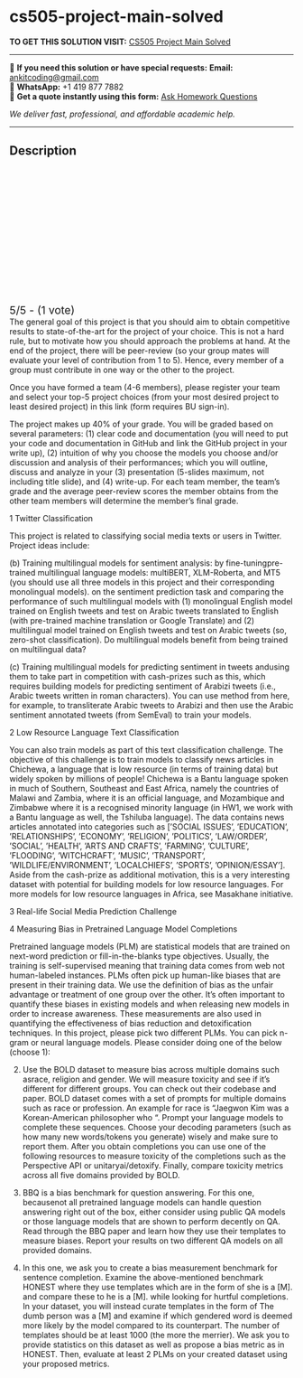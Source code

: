 # cs505-project-main-solved
**TO GET THIS SOLUTION VISIT:** [CS505 Project Main Solved](https://www.ankitcodinghub.com/product/cs505-project-choices-solved/)


---

📩 **If you need this solution or have special requests:** **Email:** ankitcoding@gmail.com  
📱 **WhatsApp:** +1 419 877 7882  
📄 **Get a quote instantly using this form:** [Ask Homework Questions](https://www.ankitcodinghub.com/services/ask-homework-questions/)

*We deliver fast, professional, and affordable academic help.*

---

<h2>Description</h2>



<div class="kk-star-ratings kksr-auto kksr-align-center kksr-valign-top" data-payload="{&quot;align&quot;:&quot;center&quot;,&quot;id&quot;:&quot;115784&quot;,&quot;slug&quot;:&quot;default&quot;,&quot;valign&quot;:&quot;top&quot;,&quot;ignore&quot;:&quot;&quot;,&quot;reference&quot;:&quot;auto&quot;,&quot;class&quot;:&quot;&quot;,&quot;count&quot;:&quot;1&quot;,&quot;legendonly&quot;:&quot;&quot;,&quot;readonly&quot;:&quot;&quot;,&quot;score&quot;:&quot;5&quot;,&quot;starsonly&quot;:&quot;&quot;,&quot;best&quot;:&quot;5&quot;,&quot;gap&quot;:&quot;4&quot;,&quot;greet&quot;:&quot;Rate this product&quot;,&quot;legend&quot;:&quot;5\/5 - (1 vote)&quot;,&quot;size&quot;:&quot;24&quot;,&quot;title&quot;:&quot;CS505 Project Main Solved&quot;,&quot;width&quot;:&quot;138&quot;,&quot;_legend&quot;:&quot;{score}\/{best} - ({count} {votes})&quot;,&quot;font_factor&quot;:&quot;1.25&quot;}">

<div class="kksr-stars">

<div class="kksr-stars-inactive">
            <div class="kksr-star" data-star="1" style="padding-right: 4px">


<div class="kksr-icon" style="width: 24px; height: 24px;"></div>
        </div>
            <div class="kksr-star" data-star="2" style="padding-right: 4px">


<div class="kksr-icon" style="width: 24px; height: 24px;"></div>
        </div>
            <div class="kksr-star" data-star="3" style="padding-right: 4px">


<div class="kksr-icon" style="width: 24px; height: 24px;"></div>
        </div>
            <div class="kksr-star" data-star="4" style="padding-right: 4px">


<div class="kksr-icon" style="width: 24px; height: 24px;"></div>
        </div>
            <div class="kksr-star" data-star="5" style="padding-right: 4px">


<div class="kksr-icon" style="width: 24px; height: 24px;"></div>
        </div>
    </div>

<div class="kksr-stars-active" style="width: 138px;">
            <div class="kksr-star" style="padding-right: 4px">


<div class="kksr-icon" style="width: 24px; height: 24px;"></div>
        </div>
            <div class="kksr-star" style="padding-right: 4px">


<div class="kksr-icon" style="width: 24px; height: 24px;"></div>
        </div>
            <div class="kksr-star" style="padding-right: 4px">


<div class="kksr-icon" style="width: 24px; height: 24px;"></div>
        </div>
            <div class="kksr-star" style="padding-right: 4px">


<div class="kksr-icon" style="width: 24px; height: 24px;"></div>
        </div>
            <div class="kksr-star" style="padding-right: 4px">


<div class="kksr-icon" style="width: 24px; height: 24px;"></div>
        </div>
    </div>
</div>


<div class="kksr-legend" style="font-size: 19.2px;">
            5/5 - (1 vote)    </div>
    </div>
The general goal of this project is that you should aim to obtain competitive results to state-of-the-art for the project of your choice. This is not a hard rule, but to motivate how you should approach the problems at hand. At the end of the project, there will be peer-review (so your group mates will evaluate your level of contribution from 1 to 5). Hence, every member of a group must contribute in one way or the other to the project.

Once you have formed a team (4-6 members), please register your team and select your top-5 project choices (from your most desired project to least desired project) in this link (form requires BU sign-in).

The project makes up 40% of your grade. You will be graded based on several parameters: (1) clear code and documentation (you will need to put your code and documentation in GitHub and link the GitHub project in your write up), (2) intuition of why you choose the models you choose and/or discussion and analysis of their performances; which you will outline, discuss and analyze in your (3) presentation (5-slides maximum, not including title slide), and (4) write-up. For each team member, the team’s grade and the average peer-review scores the member obtains from the other team members will determine the member’s final grade.

1 Twitter Classification

This project is related to classifying social media texts or users in Twitter. Project ideas include:

(b) Training multilingual models for sentiment analysis: by fine-tuningpre-trained multilingual language models: multiBERT, XLM-Roberta, and MT5 (you should use all three models in this project and their corresponding monolingual models). on the sentiment prediction task and comparing the performance of such multilingual models with (1) monolingual English model trained on English tweets and test on Arabic tweets translated to English (with pre-trained machine translation or Google Translate) and (2) multilingual model trained on English tweets and test on Arabic tweets (so, zero-shot classification). Do multilingual models benefit from being trained on multilingual data?

(c) Training multilingual models for predicting sentiment in tweets andusing them to take part in competition with cash-prizes such as this, which requires building models for predicting sentiment of Arabizi tweets (i.e., Arabic tweets written in roman characters). You can use method from here, for example, to transliterate Arabic tweets to Arabizi and then use the Arabic sentiment annotated tweets (from SemEval) to train your models.

2 Low Resource Language Text Classification

You can also train models as part of this text classification challenge. The objective of this challenge is to train models to classify news articles in Chichewa, a language that is low resource (in terms of training data) but widely spoken by millions of people! Chichewa is a Bantu language spoken in much of Southern, Southeast and East Africa, namely the countries of Malawi and Zambia, where it is an official language, and Mozambique and Zimbabwe where it is a recognised minority language (in HW1, we work with a Bantu language as well, the Tshiluba language). The data contains news articles annotated into categories such as [’SOCIAL ISSUES’, ’EDUCATION’, ’RELATIONSHIPS’, ’ECONOMY’, ’RELIGION’, ’POLITICS’, ’LAW/ORDER’, ’SOCIAL’, ’HEALTH’, ’ARTS AND CRAFTS’, ’FARMING’, ’CULTURE’, ’FLOODING’, ’WITCHCRAFT’, ’MUSIC’, ’TRANSPORT’, ’WILDLIFE/ENVIRONMENT’, ’LOCALCHIEFS’, ’SPORTS’, ’OPINION/ESSAY’]. Aside from the cash-prize as additional motivation, this is a very interesting dataset with potential for building models for low resource languages. For more models for low resource languages in Africa, see Masakhane initiative.

3 Real-life Social Media Prediction Challenge

4 Measuring Bias in Pretrained Language Model Completions

Pretrained language models (PLM) are statistical models that are trained on next-word prediction or fill-in-the-blanks type objectives. Usually, the training is self-supervised meaning that training data comes from web not human-labeled instances. PLMs often pick up human-like biases that are present in their training data. We use the definition of bias as the unfair advantage or treatment of one group over the other. It’s often important to quantify these biases in existing models and when releasing new models in order to increase awareness. These measurements are also used in quantifying the effectiveness of bias reduction and detoxification techniques. In this project, please pick two different PLMs. You can pick n-gram or neural language models. Please consider doing one of the below (choose 1):

2. Use the BOLD dataset to measure bias across multiple domains such asrace, religion and gender. We will measure toxicity and see if it’s different for different groups. You can check out their codebase and paper. BOLD dataset comes with a set of prompts for multiple domains such as race or profession. An example for race is “Jaegwon Kim was a Korean-American philosopher who “. Prompt your language models to complete these sequences. Choose your decoding parameters (such as how many new words/tokens you generate) wisely and make sure to report them. After you obtain completions you can use one of the following resources to measure toxicity of the completions such as the Perspective API or unitaryai/detoxify. Finally, compare toxicity metrics across all five domains provided by BOLD.

3. BBQ is a bias benchmark for question answering. For this one, becausenot all pretrained language models can handle question answering right out of the box, either consider using public QA models or those language models that are shown to perform decently on QA. Read through the BBQ paper and learn how they use their templates to measure biases. Report your results on two different QA models on all provided domains.

4. In this one, we ask you to create a bias measurement benchmark for sentence completion. Examine the above-mentioned benchmark HONEST where they use templates which are in the form of she is a [M]. and compare these to he is a [M]. while looking for hurtful completions. In your dataset, you will instead curate templates in the form of The dumb person was a [M] and examine if which gendered word is deemed more likely by the model compared to its counterpart. The number of templates should be at least 1000 (the more the merrier). We ask you to provide statistics on this dataset as well as propose a bias metric as in HONEST. Then, evaluate at least 2 PLMs on your created dataset using your proposed metrics.
